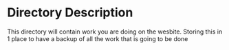 # Directory Description 

This directory will contain work you are doing on the wesbite. Storing this in 1 place to have a backup of all the 
work that is going to be done


